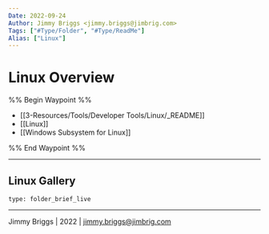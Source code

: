 ```yaml
---
Date: 2022-09-24
Author: Jimmy Briggs <jimmy.briggs@jimbrig.com>
Tags: ["#Type/Folder", "#Type/ReadMe"]
Alias: ["Linux"]
---
```


# Linux Overview

%% Begin Waypoint %%
- [[3-Resources/Tools/Developer Tools/Linux/_README]]
- [[Linux]]
- [[Windows Subsystem for Linux]]

%% End Waypoint %%

***

## Linux Gallery

 
```ccard
type: folder_brief_live
```
 

***

Jimmy Briggs | 2022 | <jimmy.briggs@jimbrig.com>



